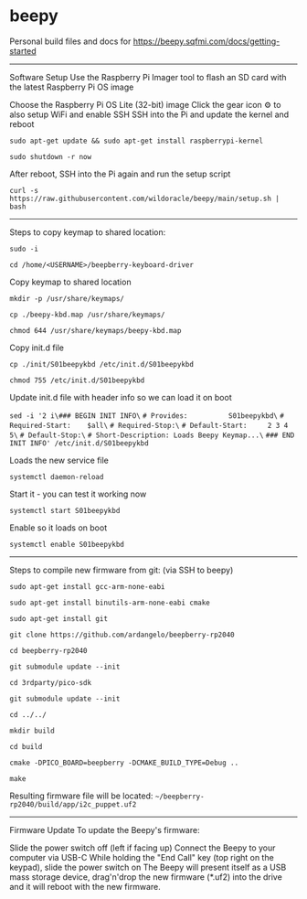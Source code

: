# beepy
Personal build files and docs for https://beepy.sqfmi.com/docs/getting-started


----------------------------------------------------------------
Software Setup
Use the Raspberry Pi Imager tool to flash an SD card with the latest Raspberry Pi OS image

Choose the Raspberry Pi OS Lite (32-bit) image
Click the gear icon ⚙ to also setup WiFi and enable SSH
SSH into the Pi and update the kernel and reboot

`sudo apt-get update && sudo apt-get install raspberrypi-kernel`

`sudo shutdown -r now`

After reboot, SSH into the Pi again and run the setup script

`curl -s https://raw.githubusercontent.com/wildoracle/beepy/main/setup.sh | bash`

----------------------------------------------------------------
Steps to copy keymap to shared location:

`sudo -i`

`cd /home/<USERNAME>/beepberry-keyboard-driver`

Copy keymap to shared location

`mkdir -p /usr/share/keymaps/`

`cp ./beepy-kbd.map /usr/share/keymaps/`

`chmod 644 /usr/share/keymaps/beepy-kbd.map`

Copy init.d file

`cp ./init/S01beepykbd /etc/init.d/S01beepykbd`

`chmod 755 /etc/init.d/S01beepykbd`

Update init.d file with header info so we can load it on boot

`sed -i '2 i\### BEGIN INIT INFO\`
`# Provides:          S01beepykbd\`
`# Required-Start:    $all\`
`# Required-Stop:\`
`# Default-Start:     2 3 4 5\`
`# Default-Stop:\`
`# Short-Description: Loads Beepy Keymap...\`
`### END INIT INFO' /etc/init.d/S01beepykbd`

Loads the new service file

`systemctl daemon-reload`

Start it - you can test it working now

`systemctl start S01beepykbd`

Enable so it loads on boot

`systemctl enable S01beepykbd`

----------------------------------------------------------------
Steps to compile new firmware from git:
(via SSH to beepy)

`sudo apt-get install gcc-arm-none-eabi`

`sudo apt-get install binutils-arm-none-eabi cmake`

`sudo apt-get install git`

`git clone https://github.com/ardangelo/beepberry-rp2040`

`cd beepberry-rp2040`

`git submodule update --init`

`cd 3rdparty/pico-sdk`

`git submodule update --init`

`cd ../../`

`mkdir build`

`cd build`

`cmake -DPICO_BOARD=beepberry -DCMAKE_BUILD_TYPE=Debug ..`

`make`

Resulting firmware file will be located:
`~/beepberry-rp2040/build/app/i2c_puppet.uf2`

----------------------------------------------------------------
Firmware Update
To update the Beepy's firmware:

Slide the power switch off (left if facing up)
Connect the Beepy to your computer via USB-C
While holding the "End Call" key (top right on the keypad), slide the power switch on
The Beepy will present itself as a USB mass storage device, drag'n'drop the new firmware (*.uf2) into the drive and it will reboot with the new firmware.
